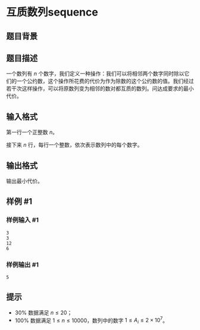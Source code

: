 # 互质数列sequence

## 题目背景



## 题目描述

一个数列有 $n$ 个数字，我们定义一种操作：我们可以将相邻两个数字同时除以它们的一个公约数，这个操作所花费的代价为作为除数的这个公约数的值。我们经过若干次这样操作，可以将原数列变为相邻的数对都互质的数列。问达成要求的最小代价。

## 输入格式

第一行一个正整数 $n$。

接下来 $n$ 行，每行一个整数，依次表示数列中的每个数字。

## 输出格式

输出最小代价。


## 样例 #1

### 样例输入 #1
```
3
3
12
6
```

### 样例输出 #1

```
5
```

## 提示

- $30\%$ 数据满足 $n \leq 20$；
- $100\%$ 数据满足 $1 \leq n \leq 10000$，数列中的数字 $1\le A_i \leq 2 \times 10^7$。


